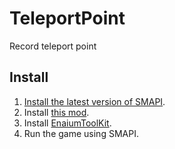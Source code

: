 ﻿# TeleportPoint
Record teleport point
## Install
1. [Install the latest version of SMAPI](https://smapi.io/).
2. Install [this mod](https://www.curseforge.com/stardewvalley/mods/teleportpoint).
3. Install [EnaiumToolKit](https://www.curseforge.com/stardewvalley/mods/enaiumtoolkit).
4. Run the game using SMAPI.